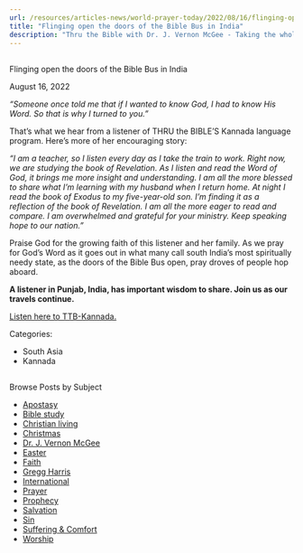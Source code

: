 ```yaml
---
url: /resources/articles-news/world-prayer-today/2022/08/16/flinging-open-the-doors-of-the-bible-bus-in-india
title: "Flinging open the doors of the Bible Bus in India"
description: "Thru the Bible with Dr. J. Vernon McGee - Taking the whole Word to the whole world"
---
```







## 
 Flinging open the doors of the Bible Bus in India


August 16, 2022
![]()




*“Someone once told me that if I wanted to know God, I had to know His Word. So that is why I turned to you.”*

That’s what we hear from a listener of THRU the BIBLE’S Kannada language program. Here’s more of her encouraging story:

*“I am a teacher, so I listen every day as I take the train to work. Right now, we are studying the book of Revelation. As I listen and read the Word of God, it brings me more insight and understanding. I am all the more blessed to share what I’m learning with my husband when I return home. At night I read the book of Exodus to my five-year-old son. I’m finding it as a reflection of the book of Revelation. I am all the more eager to read and compare. I am overwhelmed and grateful for your ministry. Keep speaking hope to our nation.”* 

Praise God for the growing faith of this listener and her family. As we pray for God’s Word as it goes out in what many call south India’s most spiritually needy state, as the doors of the Bible Bus open, pray droves of people hop aboard. 

**A listener in Punjab, India, has important wisdom to share. Join us as our travels continue.**

[Listen here to TTB-Kannada.](https://ttb.twr.org/home/day,0425/language,KAN)



Categories: 


* South Asia
* Kannada









## 
 Browse Posts by Subject


* [Apostasy](/resources/articles-news/-in-tags/tags/Apostasy)
* [Bible study](/resources/articles-news/-in-tags/tags/Bible-study)
* [Christian living](/resources/articles-news/-in-tags/tags/Christian-living)
* [Christmas](/resources/articles-news/-in-tags/tags/Christmas)
* [Dr. J. Vernon McGee](/resources/articles-news/-in-tags/tags/Dr-J-Vernon-McGee)
* [Easter](/resources/articles-news/-in-tags/tags/easter)
* [Faith](/resources/articles-news/-in-tags/tags/Faith)
* [Gregg Harris](/resources/articles-news/-in-tags/tags/Gregg-Harris)
* [International](/resources/articles-news/-in-tags/tags/International)
* [Prayer](/resources/articles-news/-in-tags/tags/prayer)
* [Prophecy](/resources/articles-news/-in-tags/tags/Prophecy)
* [Salvation](/resources/articles-news/-in-tags/tags/Salvation)
* [Sin](/resources/articles-news/-in-tags/tags/sin)
* [Suffering & Comfort](/resources/articles-news/-in-tags/tags/Suffering-Comfort)
* [Worship](/resources/articles-news/-in-tags/tags/worship)






